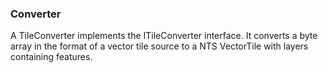 ﻿### Converter

A TileConverter implements the ITileConverter interface. It converts a byte array in the format of a vector
tile source to a NTS VectorTile with layers containing features.